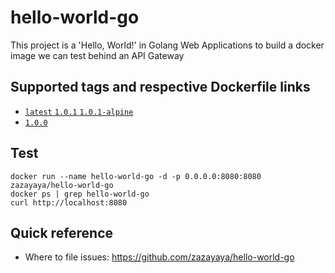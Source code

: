 # hello-world-go
This project is a 'Hello, World!' in Golang Web Applications to build a docker image we can test behind an API Gateway

## Supported tags and respective Dockerfile links
- [`latest` `1.0.1` `1.0.1-alpine`](https://github.com/zazayaya/hello-world-go)
- [`1.0.0`](https://github.com/zazayaya/hello-world-go)

## Test
```shell
docker run --name hello-world-go -d -p 0.0.0.0:8080:8080 zazayaya/hello-world-go
docker ps | grep hello-world-go
curl http://localhost:8080
```

## Quick reference
- Where to file issues: https://github.com/zazayaya/hello-world-go
